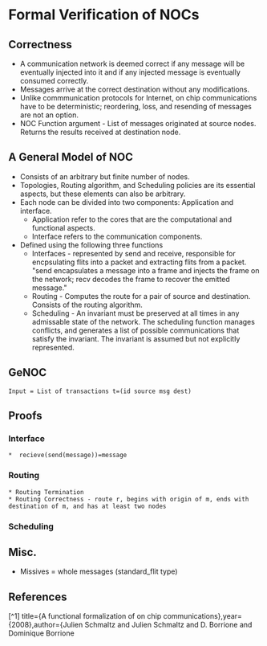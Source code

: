 # Formal Verification of NOCs

## Correctness

* A communication network is deemed correct if any message will be eventually injected into it and if any injected message is eventually consumed correctly.
* Messages arrive at the correct destination without any modifications.
* Unlike commmunication protocols for Internet, on chip communications have to be deterministic; reordering, loss, and resending of messages are not an option.
* NOC Function argument - List of messages originated at source nodes. Returns the results received at destination node. 

## A General Model of NOC

* Consists of an arbitrary but finite number of nodes.
* Topologies, Routing algorithm, and Scheduling policies are its essential aspects, but these elements can also be arbitrary.
* Each node can be divided into two components: Application and interface. 
    * Application refer to the cores that are the computational and functional aspects. 
    * Interface refers to the communication components.
* Defined using the following three functions
    * Interfaces - represented by send and receive, responsible for encpsulating flits into a packet and extracting flits from a packet.
    "send encapsulates a message into a frame and injects the frame on the network; recv decodes the frame to recover the emitted message."
    * Routing  - Computes the route for a pair of source and destination. Consists of the routing algorithm.
    * Scheduling - An invariant must be preserved at all times in any admissable state of the network. The scheduling function manages conflicts,
    and generates a list of possible communications that satisfy the invariant. The invariant is assumed but not explicitly represented.
   
## GeNOC
    Input = List of transactions t=(id source msg dest)
    

## Proofs

### Interface 
    *  recieve(send(message))=message

### Routing
    * Routing Termination
    * Routing Correctness - route r, begins with origin of m, ends with destination of m, and has at least two nodes

### Scheduling 

## Misc.

* Missives = whole messages (standard_flit type)

## References

[^1] title={A functional formalization of on chip communications},year={2008},author={Julien Schmaltz and Julien Schmaltz and D. Borrione and Dominique Borrione
